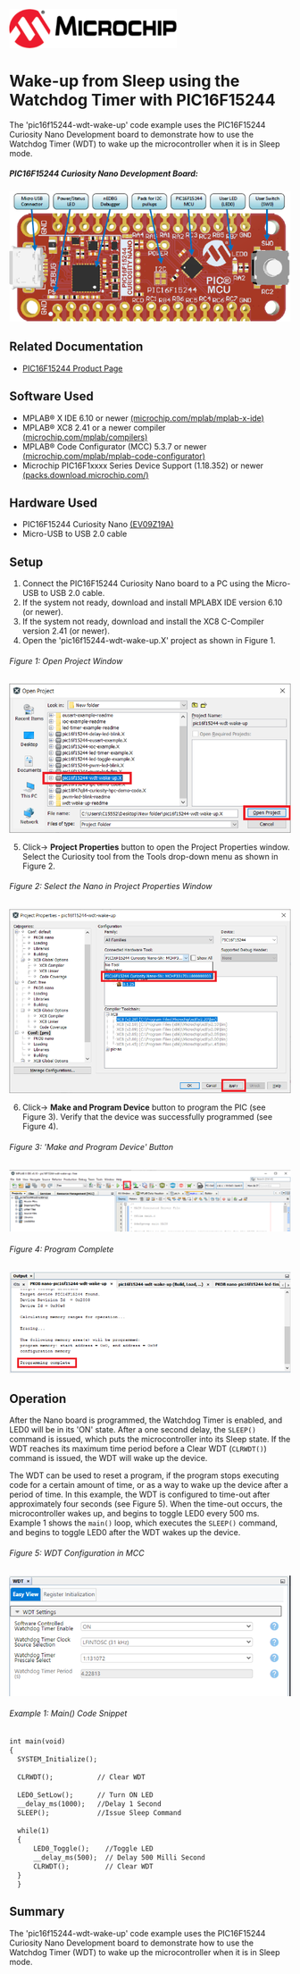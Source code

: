 <!-- Please do not change this html logo with link -->
<a href="https://www.microchip.com" rel="nofollow"><img src="images/microchip.png" alt="MCHP" width="300"/></a>

# Wake-up from Sleep using the Watchdog Timer with PIC16F15244

The 'pic16f15244-wdt-wake-up' code example uses the PIC16F15244 Curiosity Nano Development board to demonstrate how to use the Watchdog Timer (WDT) to wake up the microcontroller when it is in Sleep mode.

##### PIC16F15244 Curiosity Nano Development Board:
![Curiosity Nano Development Board](images/NanoHighlights.png)

## Related Documentation
- [PIC16F15244 Product Page](https://www.microchip.com/wwwproducts/en/PIC16F15244)

## Software Used
- MPLAB® X IDE 6.10 or newer [(microchip.com/mplab/mplab-x-ide)](http://www.microchip.com/mplab/mplab-x-ide)
- MPLAB® XC8 2.41 or a newer compiler [(microchip.com/mplab/compilers)](http://www.microchip.com/mplab/compilers)
- MPLAB® Code Configurator (MCC) 5.3.7 or newer [(microchip.com/mplab/mplab-code-configurator)](https://www.microchip.com/mplab/mplab-code-configurator)
- Microchip PIC16F1xxxx Series Device Support (1.18.352) or newer [(packs.download.microchip.com/)](https://packs.download.microchip.com/)

## Hardware Used
- PIC16F15244 Curiosity Nano [(EV09Z19A)](https://www.microchip.com/Developmenttools/ProductDetails/EV09Z19A)
- Micro-USB to USB 2.0 cable

## Setup
1. Connect the PIC16F15244 Curiosity Nano board to a PC using the Micro-USB to USB 2.0 cable.
2. If the system not ready, download and install MPLABX IDE version 6.10 (or newer).
3. If the system not ready, download and install the XC8 C-Compiler version 2.41 (or newer).
4. Open the 'pic16f15244-wdt-wake-up.X' project as shown in Figure 1.

  ###### Figure 1: Open Project Window
  ![Open Project Window](images/OpenProject.png)

5. Click-> **Project Properties** button to open the Project Properties window. Select the Curiosity tool from the Tools drop-down menu as shown in Figure 2.

  ###### Figure 2: Select the Nano in Project Properties Window
  ![Select Tool](images/SelectTool.png)

6. Click-> **Make and Program Device** button to program the PIC (see Figure 3). Verify that the device was successfully programmed (see Figure 4).

  ###### Figure 3: 'Make and Program Device' Button
  ![Program Device Button](images/MakeAndProgramButton.png)

  ###### Figure 4: Program Complete
  ![Program Complete](images/ProgramSuccess.png)


## Operation
After the Nano board is programmed, the Watchdog Timer is enabled, and LED0 will be in its 'ON' state. After a one second delay, the `SLEEP()` command is issued, which puts the microcontroller into its Sleep state. If the WDT reaches its maximum time period before a Clear WDT (`CLRWDT()`) command is issued, the WDT will wake up the device.

The WDT can be used to reset a program, if the program stops executing code for a certain amount of time, or as a way to wake up the device after a period of time. In this example, the WDT is configured to time-out after approximately four seconds (see Figure 5). When the time-out occurs, the microcontroller wakes up, and begins to toggle LED0 every 500 ms. Example 1 shows the `main()` loop, which executes the `SLEEP()` command, and begins to toggle LED0 after the WDT wakes up the device.

  ###### Figure 5: WDT Configuration in MCC
  ![WDT Configuration](images/WDTConfig.png)


###### Example 1: Main() Code Snippet

    int main(void)
    {
      SYSTEM_Initialize();

      CLRWDT();           // Clear WDT

      LED0_SetLow();      // Turn ON LED
      __delay_ms(1000);   //Delay 1 Second
      SLEEP();            //Issue Sleep Command

      while(1)
      {
          LED0_Toggle();    //Toggle LED
          __delay_ms(500);  // Delay 500 Milli Second
          CLRWDT();         // Clear WDT
      }
      }


## Summary
The 'pic16f15244-wdt-wake-up' code example uses the PIC16F15244 Curiosity Nano Development board to demonstrate how to use the Watchdog Timer (WDT) to wake up the microcontroller when it is in Sleep mode.
